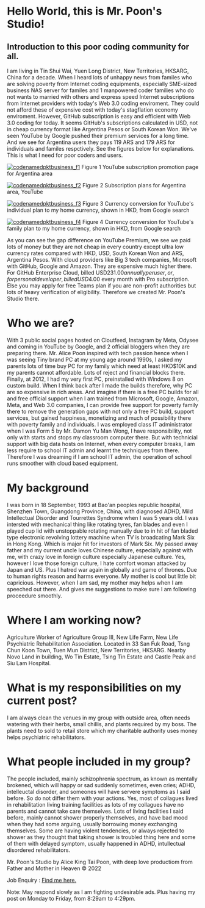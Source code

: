 # Hello World, this is Mr. Poon's Studio!

## Introduction to this poor coding community for all.

I am living in Tin Shui Wai, Yuen Long District, New Territories, HKSARG, China for a decade. When I heard lots of unhappy news from familes who are solving poverty from Internet coding equipments, especially SME-sized business NAS server for familes and 1 manpowered coder families who do not wants to married with others and express speed Internet subscriptions from Internet providers with today's Web 3.0 coding enviroment. They could not afford these of expensive cost with today's stagflation economy enviroment.
However, GitHub subscription is easy and efficient with Web 3.0 coding for today. It seems GitHub's subscriptions calculated in USD, not in cheap currency format like Argentina Pesos or South Korean Won.
We've seen YouTube by Google pushed their premium services for a long time. And we see for Argentina users they pays 119 ARS and 179 ARS for individuals and familes respctively. See the figures below for explanations. This is what I need for poor coders and users.

<!-- MPS_INTROPAGE:BEGIN FIGURE SECTION -->
<div align="left">


[![codenamedpktbusiness_f1](https://raw.githubusercontent.com/codenamedpktbusiness/.github/main/bin/pictures/yt.promo.page.ars.jpg)](#readme)
<p1>Figure 1 YouTube subscription promotion page for Argentina area </p1>

[![codenamedpktbusiness_f2](https://raw.githubusercontent.com/codenamedpktbusiness/.github/main/bin/pictures/yt.red.plans.ars.jpg)](#readme)
<p2>Figure 2 Subscription plans for Argentina area, YouTube </p2>

[![codenamedpktbusiness_f3](https://raw.githubusercontent.com/codenamedpktbusiness/.github/main/bin/pictures/yt.red.individual.ars.hkd.jpg)](#readme)
<p3>Figure 3 Currency conversion for YouTube's individual plan to my home currency, shown in HKD, from Google search </p3>

[![codenamedpktbusiness_f4](https://raw.githubusercontent.com/codenamedpktbusiness/.github/main/bin/pictures/yt.red.family.ars.hkd.jpg)](#readme)
<p4>Figure 4 Currency conversion for YouTube's family plan to my home currency, shown in HKD, from Google search </p4>

</div>
<!-- MPS_INTROPAGE:END FIGURE SECTION -->

As you can see the gap difference on YouTube Premium, we see we paid lots of money but they are not cheap in every country except ultra low currency rates compared with HKD, USD, South Korean Won and ARS, Argentina Pesos. With cloud providers like Big 3 tech companies, Microsoft with GitHub, Google and Amazon.
They are expensive much higher there. For GitHub Enterprise Cloud, billed USD$231.00 annually per user, or, for personal developer, billed USD$4.00 every month with Pro subscription. Else you may apply for free Teams plan if you are non-profit authorities but lots of heavy verification of eligibility.
Therefore we created Mr. Poon's Studio there.

# Who we are?
With 3 public social pages hosted on Cloutfeed, Instagram by Meta, Odysee and coming in YouTube by Google, and 2 official bloggers when they are preparing there. Mr. Alice Poon inspired with tech passion hence when I was seeing Tiny brand PC at my young age around 1990s, I asked my parents lots of time buy PC for my family which need at least HKD$10K and my parents cannot affordable. Lots of reject and financial blocks there. Finally, at 2012, I had my very first PC, preinstalled with Windows 8 on custom build.
When I think back after I made the builds therefore, why PC are so expensive in rich areas. And imagine if there is a free PC builds for all and free official support when I am trained from Microsoft, Google, Amazon, Meta, and Web 3.0 companies, I can provide free support for poverty family there to remove the generation gaps with not only a free PC build, support services, but gained happiness, monetizing and much of possibility there with poverty family and individuals.
I was employed class IT administrator when I was Form 5 by Mr. Damon Yu Man Wong, I have responsibility, not only with starts and stops my classroom computer there. But with technicial support with big data hosts on Internet, when every computer breaks, I am less require to school IT admin and learnt the techniques from there. 
Therefore I was dreaming if I am school IT admin, the operation of school runs smoother with cloud based equipment.

# My background
I was born in 18 September, 1993 at Bao'an peoples republic hospital, Shenzhen Town, Guangdong Province, China, with diagnosed ADHD, Mild Intellectual Disorder and Tourrettes Syndrome when I was 5 years old.
I was intersted with mechanical thing like rotating tyres, fan blades and even I played cup lid with unstoppable rotating manually due to in hit of fan bladed type electronic revolving lottery machine when TV is broadcating Mark Six in Hong Kong. Which is major hit for investors of Mark Six.
My passed away father and my current uncle loves Chinese culture, especially against with me, with crazy love in foreign culture especially Japanese culture. Yes, however I love those foreign culture, I hate comfort woman attacked by Japan and US. Plus I hatred war again in globally and game of thrones. Due to human rights reason and harms everyone.
My mother is cool but little bit capricious. However, when I am sad, my mother may helps when I am speeched out there. And gives me suggestions to make sure I am following proceedure smoothly.

# Where I am working now?
Agriculture Worker of Agriculture Group III, New Life Farm, New Life Psychiatric Rehabilitation Association. Located in 33 San Fuk Road, Tsng Chun Koon Town, Tuen Mun District, New Territories, HKSARG. Nearby Novo Land in building, Wo Tin Estate, Tsing Tin Estate and Castle Peak and Siu Lam Hospital.

# What is my responsibilities on my current post?
I am always clean the venues in my group with outside area, often needs watering with their herbs, small chillis, and plants required by my boss. The plants need to sold to retail store which my charitable authority uses money helps psychiatric rehabilitators.

# What people included in my group?
The people included, mainly schizophrenia spectrum, as known as mentally brokened, which will happy or sad suddenly sometimes, even cries; ADHD, intelleuctal disorder, and someones will have servere symptoms as I said before. So do not differ them with your actions. Yes, most of collagues lived in rehabilitation living training facilities as lots of my collagues have no parents and cannot take care themselves. Lots of living facilities I said before, mainly cannot shower properly themselves, and have bad mood when they had some arguing, usually borrowing money exchanging themselves.
Some are having violent tendencies, or always rejected to shower as they thought that taking shower is troubled thing here and some of them with delayed symptom, usually happened in ADHD, intullectual disordered rehabilitators.

<p>Mr. Poon's Studio by Alice King Tai Poon, with deep love productiom from Father and Mother in Heaven © 2022 </p>
<p>Job Enquiry :  <a id="my.email" name="pkt_1" href="mailto:pkt_1@yahoo.com.hk">Find me here.</a></p>
<p>Note: May respond slowly as I am fighting undesirable ads. Plus having my post on Monday to Friday, from 8:29am to 4:29pm.</p>
